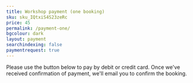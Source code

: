 ```yaml
---
title: Workshop payment (one booking)
sku: sku_IQtxiS4S23zeRc
price: 45
permalink: /payment-one/
bgcolour: dark
layout: payment
searchindexing: false
paymentrequest: true
---
```


Please use the button below to pay by debit or credit card. Once we've received confirmation of payment, we'll email you to confirm the booking.
